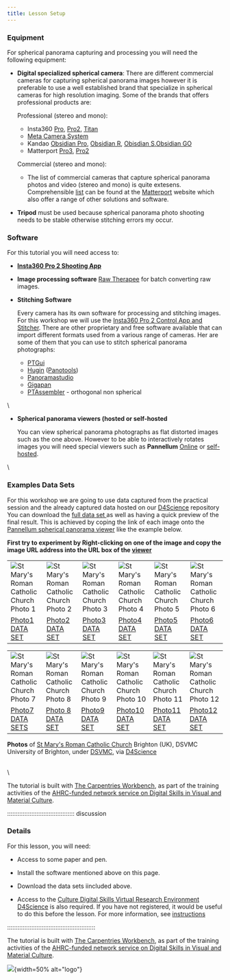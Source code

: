 ```yaml
---
title: Lesson Setup
---
```

<!--
FIXME: Setup instructions live in this document. Please specify the tools and
the data sets the Learner needs to have installed.
-->





### Equipment

For spherical panorama capturing and processing you will need the following equipment:

- **Digital specialized spherical camera**: There are different commercial cameras for  capturing spherical panorama images however it is preferable to use a well established brand that specialize in spherical cameras for high resolution imaging. Some of the brands that offers professional products are:

  Professional (stereo and mono):
  * Insta360 [Pro](https://www.insta360.com/product/insta360-pro/), [Pro2](https://www.insta360.com/product/insta360-pro2/), [Titan](https://www.insta360.com/product/insta360-titan/)
  * [Meta Camera System](https://meta-camera.io/)
  * Kandao [Obsidian Pro](https://www.kandaovr.com/Obsidian-Pro/), [Obsidian R](https://www.kandaovr.com/obsidian-s-r/), [Obisdian S](https://www.kandaovr.com/obsidian-s-r/),[Obsidian GO](https://www.kandaovr.com/obsidian-go/)
  * Matterport [Pro3](https://matterport.com/en-gb/pro3), [Pro2](https://matterport.com/en-gb/pro2)
  
  Commercial (stereo and mono):
  * The list of commercial cameras that capture spherical panorama photos and video (stereo and mono) is quite extesens. Comprehensible [list](https://matterport.com/cameras/360-cameras) can be found at the [Matterport](https://matterport.com/en-gb) website which also offer a range of other solutions and software.

-	**Tripod** must be used because spherical panorama photo shooting needs to be stable otherwise stitching errors my occur.





### Software

For this tutorial you will need access to:

-	[**Insta360 Pro 2 Shooting App**](https://www.insta360.com/download/insta360-pro2)

- **Image processing software**
  [Raw Therapee](https://www.rawtherapee.com/) for batch converting raw images. 

- **Stitching Software**
  
  Every camera has its own software for processing and stitching images. For this workshop we will use the [Insta360 Pro 2 Control App and Stitcher](https://www.insta360.com/download/insta360-pro2). There are other proprietary and free software available that can import different formats used from a various range of cameras. Her are some of them that you can use to stitch spherical panorama photographs:

  - [PTGui](https://ptgui.com/)
  - [Hugin](https://hugin.sourceforge.io/) ([Panotools](https://panotools.sourceforge.net/))
  - [Panoramastudio](https://www.tshsoft.de/en/panostudiopro_index)
  - [Gigapan](https://gigapan.com/)
  - [PTAssembler](https://www.tawbaware.com/ptasmblr.htm) - orthogonal non spherical

\

- **Spherical panorama viewers (hosted or self-hosted**

  You can view spherical panorama photographs as flat distorted images such as the one above. However to be able to interactively rotates images you will need special viewers such as **Pannellum** [Online](https://pannellum.org/documentation/overview/tutorial/) or [self- hosted](https://pannellum.org/download/).

    
\

### Examples Data Sets

For this workshop we are going to use data captured from the practical session and the already captured data hosted on our [D4Science](https://services.d4science.org/) repository
You can download the [full data set ](https://data.d4science.org/shub/E_KzdpRzNsanZFN1BQbElNdXVEaTMvZEVueW5xalA2cHBvcEx3WnJXYy91Z1Mwd1ozRm5TNzVZNUZyVGg2NHY4Ng==) as well as having a quick preview of the final result. This is achieved by coping the link of each image onto the [Pannellum spherical panorama viewer](https://pannellum.org/documentation/overview/tutorial/) like the example below.

**First try to experiment by Right-clicking on one of the image and copy the image URL address into the URL box of the [viewer](https://pannellum.org/documentation/overview/tutorial/)**


|   |   |   |   |   |   |
|---|---|---|---|---|---|
| ![St Mary's Roman Catholic Church Photo 1](https://data.d4science.org/shub/E_dUl6d3g0ajlLZ01uUW5PMzVLQkF2N3h6dUlBdDgxcXliVUZHeTF5ZTdzNTIxTFRZNzVPRVZRNUU3L1dLdWJNMw==) | ![St Mary's Roman Catholic Church Photo 2](https://data.d4science.org/shub/E_QVloZGdYcGdQUE02TSs0dXIvY2ROS01oay9VcWRoem0xdElVRkJhc1BNQ09LOVNOaVN0aWEwK0g1T1BBZWxUWA==) | ![St Mary's Roman Catholic Church Photo 3](https://data.d4science.org/shub/E_WStiaGJIM1lIa0VodFR5OTV2OU5OencyUGRvNzVFY3plaTRha1YzdWlXTkNrQ2hYSys2Y2pzWHJuUU9GLytxag==) | ![St Mary's Roman Catholic Church Photo 4](https://data.d4science.org/shub/E_TXNJam1LdGlKdDREVHIrYXRudHJwMjVWV0NpSTBPMTFuaW0xQ2pSRWtuMW9ua3YwaEoxNi9DNXpjNVkyUGdMSw==) | ![St Mary's Roman Catholic Church Photo 5](https://data.d4science.org/shub/E_cDk0WWN1d0xGYnZmRDZRN0lxNjMvUThpVzRzUGNzVGNEMVNqM3h3akZjQW02NFYra2JmMEpUUytsR25FN3U1Ug==) | ![St Mary's Roman Catholic Church Photo 6](https://data.d4science.org/shub/E_WTVUOXczWC9aRFhKUTVKSVJKQ3F1bjVDM3BiWjROMFMwTnJBemtneXJVckl1ZTJHRjB6S29xWWtBOFFDWlNDTQ==) |
| [Photo1 DATA SET](https://data.d4science.org/shub/E_ZUxzNHBhMi9Hb2ZINnZkNU1pQzA5K1dJMm4rL2VTY1JURkttbEoySGJzMGNUU2lWV0k2MGQwY1JhRXYzamlweQ==) | [Photo2 DATA SET](https://data.d4science.org/shub/E_ZXVQcnVKS3l3Qjg5S2N1MmNSdDlWanIvQkt6djVaV1RrS2pYOTlkUGlaQjNLTEhadkZSbGZZaDA5SVVwZHovdQ==) | [Photo3 DATA SET](https://data.d4science.org/shub/E_ZWNWdHFzam95UEp1cm5PZEFMSWhNTlE5allSekNNVi9Ya2VHNWp4eEVRSXZWeEdyM3FXZU5VNXpvWTZRNGhUYg==) | [Photo4 DATA SET](https://data.d4science.org/shub/E_ZE5TR2xxUzhqY2RpVGR2WUhTLy93S3cyNkFEbmE0Z1hQK3ZiOEViZ3p0bjd0ZVk2RDZ1aFRWckpZNVM3RGRxSw==) | [Photo5 DATA SET](https://data.d4science.org/shub/E_MXYrWWxYZVZnRlRaZjF6bno5dlBHL0pVN3p3VEpVUmN5aFUxbHNIdG95ZVVseVhOZUJZSzVZS0FsVVRVMC90MA==) | [Photo6 DATA SET](https://data.d4science.org/shub/E_cnJ6VExPd01NL3pjT05Cc3daNmRUM2Jxdm1YVkpzVEdTajVsS1pVLzl5by9DcFRjRHZOMTAxbUI3RHZOYkkzTg==) |

|   |   |   |   |   |   |
|---|---|---|---|---|---|
| ![St Mary's Roman Catholic Church Photo 7](https://data.d4science.org/shub/E_ejF3SjUzSEVnWk9CR3NVWUQvVkNPaHJjSG8vUWpGaVlnc2tKTm1kQ3M0YklRenJUQ2VHZlcyNW5PTmdteEhxQQ==) | ![St Mary's Roman Catholic Church Photo 8](https://data.d4science.org/shub/E_NUVmaUdWSmF2VWQzSUp2VnFmVHNKNXV1SjBBUXBtNUZGOTNLNDJSTUMyM2t2QTM5UXhINTZpcE50Tmx2aDV4cg==) | ![St Mary's Roman Catholic Church Photo 9](https://data.d4science.org/shub/E_ZVJmWVlZS2tPckJuOXpGS043WjMzL2V6MVdjb2lIWk14VUd4VFBzcnJ5eDJBdnEya21UNm5oSytydXVkcmRwNA==) | ![St Mary's Roman Catholic Church Photo 10](https://data.d4science.org/shub/E_ckVhMElvZ01RdmYzYVpwUXNteHZ2cVljeHJlY282cUkwSVFXT2NHdWI2T1RGcE5NZE9XTnhCRWxIU2FoOW1abg==) | ![St Mary's Roman Catholic Church Photo 11](https://data.d4science.org/shub/E_SUJGaVBPcXE1Ukxnby9ickEyK2MxOCtsOEZ3bFpPL0lSaDBCZi9QbGpRaUdzV05SbURJZnJPMFY3N1JPS0FUdQ==) | ![St Mary's Roman Catholic Church Photo 12](https://data.d4science.org/shub/E_VmwvTjhRNEkwaUd5UzdkV21wZWFqZ2Y2eFBjUXI1TXcxVnNRcy9mMFVaYW9ibzVRUTFJMWhGdlRMUE9heHZxNw==)|
|[Photo7 DATA SETS](https://data.d4science.org/shub/E_UDZTa01hSTNIVnZuWkFZRkk3d0lyU1g3cU8vdEoyK055STF3VW1kRDRkK2FuVjM0aWtvQTZhUFZraGtXQUlDdA==) | [Photo 8 DATA SET](https://data.d4science.org/shub/E_MnBsSk05Y0FHeHdhbTliek9PNHU1SjlGamxkYSs3ZVBEOWVWMzB6bnVZdzlQeG9uc1Zib3ViVzRwRW52S0dJZQ==) | [Photo9 DATA SET](https://data.d4science.org/shub/E_aHJTcERBUlJwZk5YMGtQK0Qva3Z0STlVWmMxNUZ1V1BIaUdQNEU4a25rdkNNRkxmd1pSSjBjbnZEQXN5ZVFVcA==) | [Photo10 DATA SET](https://data.d4science.org/shub/E_azM1YzNpdkM1U0Z0WVBhUkYydWpBRDRrblBkS1dDWnBaL1l5UGdyNVVZSUNmSERTUnF1VDN3WFVDOE1WTGJNSQ==) | [Photo11 DATA SET](https://data.d4science.org/shub/E_Y28vVmFWUmRlOFBkVzlYSGcwWEV1Z05maHdnUFViS3pOb2JVNW5Ua3gzOHlqdGtXVmcwS09MNzlHc2huNmlCMQ==) | [Photo12 DATA SET](https://data.d4science.org/shub/E_QVl2K2hBVkFxZFFPS004cFpzcmRUMWtIYkFwNG11bGkxZjRqMEMrWFU0MGppM1pBQ3N1Z3Z3alM1TDFxbGFDdQ==) |


**Photos** of [St Mary's Roman Catholic Church](https://maps.app.goo.gl/giyXNK7kP4z5ohUK8) Brighton (UK), DSVMC University of Brighton, under [DSVMC](https://culturedigitalskills.org/), via [D4Science](https://services.d4science.org/)


\
\


The tutorial is built with [The Carpentries Workbench](https://carpentries.github.io/sandpaper-docs/), as part of the training activities of the [AHRC-funded network service on Digital Skills in Visual and Material Culture](https://www.culturedigitalskills.org).


::::::::::::::::::::::::::::::::::::::: discussion

### Details

For this lesson, you will need:

- Access to some paper and pen.

- Install the software mentioned above on this page.

- Download the data sets iincluded above.

- Access to the [Culture Digital Skills Virtual Research Environment D4Science](https://services.d4science.org/group/culturedigitalskills) is also 
required. If you have not registered, it would be useful to do this before
the lesson. For more information, see [instructions](https://universityofbrighton.github.io/2023-fair-multidimensional-media/virtual-research-environment.html#virtual-research-environments-vre)

:::::::::::::::::::::::::::::::::::::::::::::::::::

The tutorial is built with [The Carpentries Workbench](https://carpentries.github.io/sandpaper-docs/), as part of the training activities of the [AHRC-funded network service on Digital Skills in Visual and Material Culture](https://www.culturedigitalskills.org). 


![](../episodes/fig/colorlogo_centre.png){width=50% alt="logo"}


